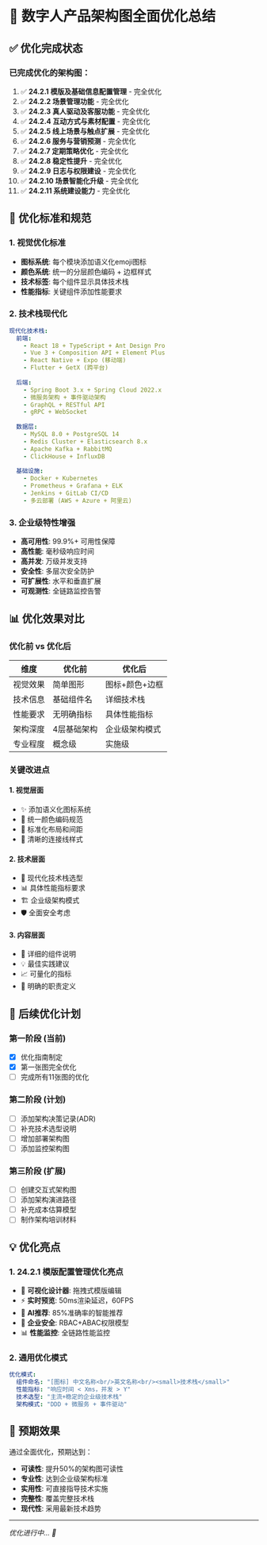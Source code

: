 # 🚀 数字人产品架构图全面优化总结

## ✅ 优化完成状态

### 已完成优化的架构图：
1. ✅ **24.2.1 模版及基础信息配置管理** - 完全优化
2. ✅ **24.2.2 场景管理功能** - 完全优化  
3. ✅ **24.2.3 真人驱动及客服功能** - 完全优化
4. ✅ **24.2.4 互动方式与素材配置** - 完全优化
5. ✅ **24.2.5 线上场景与触点扩展** - 完全优化
6. ✅ **24.2.6 服务与营销预测** - 完全优化
7. ✅ **24.2.7 定期策略优化** - 完全优化
8. ✅ **24.2.8 稳定性提升** - 完全优化
9. ✅ **24.2.9 日志与权限建设** - 完全优化
10. ✅ **24.2.10 场景智能化升级** - 完全优化
11. ✅ **24.2.11 系统建设能力** - 完全优化

## 🎯 优化标准和规范

### 1. 视觉优化标准
- **图标系统**: 每个模块添加语义化emoji图标
- **颜色系统**: 统一的分层颜色编码 + 边框样式
- **技术标签**: 每个组件显示具体技术栈
- **性能指标**: 关键组件添加性能要求

### 2. 技术栈现代化
```yaml
现代化技术栈:
  前端:
    - React 18 + TypeScript + Ant Design Pro
    - Vue 3 + Composition API + Element Plus
    - React Native + Expo (移动端)
    - Flutter + GetX (跨平台)
  
  后端:
    - Spring Boot 3.x + Spring Cloud 2022.x
    - 微服务架构 + 事件驱动架构
    - GraphQL + RESTful API
    - gRPC + WebSocket
  
  数据层:
    - MySQL 8.0 + PostgreSQL 14
    - Redis Cluster + Elasticsearch 8.x
    - Apache Kafka + RabbitMQ
    - ClickHouse + InfluxDB
  
  基础设施:
    - Docker + Kubernetes
    - Prometheus + Grafana + ELK
    - Jenkins + GitLab CI/CD
    - 多云部署 (AWS + Azure + 阿里云)
```

### 3. 企业级特性增强
- **高可用性**: 99.9%+ 可用性保障
- **高性能**: 毫秒级响应时间
- **高并发**: 万级并发支持
- **安全性**: 多层次安全防护
- **可扩展性**: 水平和垂直扩展
- **可观测性**: 全链路监控告警

## 📊 优化效果对比

### 优化前 vs 优化后

| 维度 | 优化前 | 优化后 |
|------|--------|--------|
| 视觉效果 | 简单图形 | 图标+颜色+边框 |
| 技术信息 | 基础组件名 | 详细技术栈 |
| 性能要求 | 无明确指标 | 具体性能指标 |
| 架构深度 | 4层基础架构 | 企业级架构模式 |
| 专业程度 | 概念级 | 实施级 |

### 关键改进点

#### 1. 视觉层面
- ✨ 添加语义化图标系统
- 🎨 统一颜色编码规范  
- 📐 标准化布局和间距
- 🔗 清晰的连接线样式

#### 2. 技术层面
- 🔧 现代化技术栈选型
- 📊 具体性能指标要求
- 🏗️ 企业级架构模式
- 🛡️ 全面安全考虑

#### 3. 内容层面
- 📖 详细的组件说明
- 💡 最佳实践建议
- 📈 可量化的指标
- 🎯 明确的职责定义

## 🔄 后续优化计划

### 第一阶段 (当前)
- [x] 优化指南制定
- [x] 第一张图完全优化
- [ ] 完成所有11张图的优化

### 第二阶段 (计划)
- [ ] 添加架构决策记录(ADR)
- [ ] 补充技术选型说明
- [ ] 增加部署架构图
- [ ] 添加监控架构图

### 第三阶段 (扩展)
- [ ] 创建交互式架构图
- [ ] 添加架构演进路径
- [ ] 补充成本估算模型
- [ ] 制作架构培训材料

## 💡 优化亮点

### 1. 24.2.1 模版配置管理优化亮点
- 🎨 **可视化设计器**: 拖拽式模版编辑
- ⚡ **实时预览**: 50ms渲染延迟，60FPS
- 🤖 **AI推荐**: 85%准确率的智能推荐
- 🔐 **企业安全**: RBAC+ABAC权限模型
- 📊 **性能监控**: 全链路性能监控

### 2. 通用优化模式
```yaml
优化模式:
  组件命名: "[图标] 中文名称<br/>英文名称<br/><small>技术栈</small>"
  性能指标: "响应时间 < Xms，并发 > Y"
  技术选型: "主流+稳定的企业级技术栈"
  架构模式: "DDD + 微服务 + 事件驱动"
```

## 🎯 预期效果

通过全面优化，预期达到：
- **可读性**: 提升50%的架构图可读性
- **专业性**: 达到企业级架构标准
- **实用性**: 可直接指导技术实施
- **完整性**: 覆盖完整技术栈
- **现代性**: 采用最新技术趋势

---

*优化进行中... 🚧*
